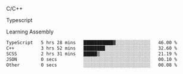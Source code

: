 <p>C/C++</p>
<p> Typescript</p>
<p>Learning Assembly</p>

<!--START_SECTION:waka-->

```txt
TypeScript   5 hrs 28 mins   ███████████▓░░░░░░░░░░░░░   46.00 %
C++          3 hrs 52 mins   ████████░░░░░░░░░░░░░░░░░   32.60 %
SCSS         2 hrs 31 mins   █████▒░░░░░░░░░░░░░░░░░░░   21.19 %
JSON         0 secs          ░░░░░░░░░░░░░░░░░░░░░░░░░   00.10 %
Other        0 secs          ░░░░░░░░░░░░░░░░░░░░░░░░░   00.08 %
```

<!--END_SECTION:waka-->
